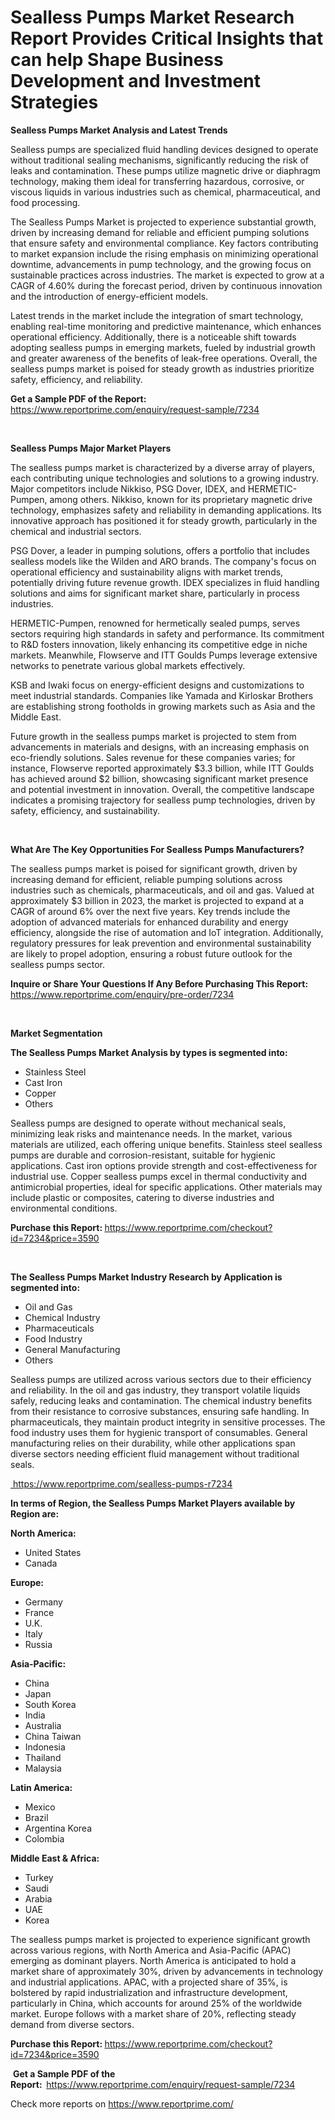 <p><h1>Sealless Pumps Market Research Report Provides Critical Insights that can help Shape Business Development and Investment Strategies</h1></p><p><strong>Sealless Pumps Market Analysis and Latest Trends</strong></p>
<p><p>Sealless pumps are specialized fluid handling devices designed to operate without traditional sealing mechanisms, significantly reducing the risk of leaks and contamination. These pumps utilize magnetic drive or diaphragm technology, making them ideal for transferring hazardous, corrosive, or viscous liquids in various industries such as chemical, pharmaceutical, and food processing.</p><p>The Sealless Pumps Market is projected to experience substantial growth, driven by increasing demand for reliable and efficient pumping solutions that ensure safety and environmental compliance. Key factors contributing to market expansion include the rising emphasis on minimizing operational downtime, advancements in pump technology, and the growing focus on sustainable practices across industries. The market is expected to grow at a CAGR of 4.60% during the forecast period, driven by continuous innovation and the introduction of energy-efficient models.</p><p>Latest trends in the market include the integration of smart technology, enabling real-time monitoring and predictive maintenance, which enhances operational efficiency. Additionally, there is a noticeable shift towards adopting sealless pumps in emerging markets, fueled by industrial growth and greater awareness of the benefits of leak-free operations. Overall, the sealless pumps market is poised for steady growth as industries prioritize safety, efficiency, and reliability.</p></p>
<p><strong>Get a Sample PDF of the Report:&nbsp;</strong> <a href="https://www.reportprime.com/enquiry/request-sample/7234?utm_campaign=3053&utm_medium=2&utm_source=Github&utm_content=ia&utm_term=19032025&utm_id=sealless-pumps">https://www.reportprime.com/enquiry/request-sample/7234</a></p>
<p>&nbsp;</p>
<p><strong>Sealless Pumps Major Market Players</strong></p>
<p><p>The sealless pumps market is characterized by a diverse array of players, each contributing unique technologies and solutions to a growing industry. Major competitors include Nikkiso, PSG Dover, IDEX, and HERMETIC-Pumpen, among others. Nikkiso, known for its proprietary magnetic drive technology, emphasizes safety and reliability in demanding applications. Its innovative approach has positioned it for steady growth, particularly in the chemical and industrial sectors.</p><p>PSG Dover, a leader in pumping solutions, offers a portfolio that includes sealless models like the Wilden and ARO brands. The company's focus on operational efficiency and sustainability aligns with market trends, potentially driving future revenue growth. IDEX specializes in fluid handling solutions and aims for significant market share, particularly in process industries.</p><p>HERMETIC-Pumpen, renowned for hermetically sealed pumps, serves sectors requiring high standards in safety and performance. Its commitment to R&D fosters innovation, likely enhancing its competitive edge in niche markets. Meanwhile, Flowserve and ITT Goulds Pumps leverage extensive networks to penetrate various global markets effectively.</p><p>KSB and Iwaki focus on energy-efficient designs and customizations to meet industrial standards. Companies like Yamada and Kirloskar Brothers are establishing strong footholds in growing markets such as Asia and the Middle East.</p><p>Future growth in the sealless pumps market is projected to stem from advancements in materials and designs, with an increasing emphasis on eco-friendly solutions. Sales revenue for these companies varies; for instance, Flowserve reported approximately $3.3 billion, while ITT Goulds has achieved around $2 billion, showcasing significant market presence and potential investment in innovation. Overall, the competitive landscape indicates a promising trajectory for sealless pump technologies, driven by safety, efficiency, and sustainability.</p></p>
<p>&nbsp;</p>
<p><strong>What Are The Key Opportunities For Sealless Pumps Manufacturers?</strong></p>
<p><p>The sealless pumps market is poised for significant growth, driven by increasing demand for efficient, reliable pumping solutions across industries such as chemicals, pharmaceuticals, and oil and gas. Valued at approximately $3 billion in 2023, the market is projected to expand at a CAGR of around 6% over the next five years. Key trends include the adoption of advanced materials for enhanced durability and energy efficiency, alongside the rise of automation and IoT integration. Additionally, regulatory pressures for leak prevention and environmental sustainability are likely to propel adoption, ensuring a robust future outlook for the sealless pumps sector.</p></p>
<p><strong>Inquire or Share Your Questions If Any Before Purchasing This Report:</strong> <a href="https://www.reportprime.com/enquiry/pre-order/7234?utm_campaign=3053&utm_medium=2&utm_source=Github&utm_content=ia&utm_term=19032025&utm_id=sealless-pumps">https://www.reportprime.com/enquiry/pre-order/7234</a></p>
<p>&nbsp;</p>
<p><strong>Market Segmentation</strong></p>
<p><strong>The Sealless Pumps Market Analysis by types is segmented into:</strong></p>
<p><ul><li>Stainless Steel</li><li>Cast Iron</li><li>Copper</li><li>Others</li></ul></p>
<p><p>Sealless pumps are designed to operate without mechanical seals, minimizing leak risks and maintenance needs. In the market, various materials are utilized, each offering unique benefits. Stainless steel sealless pumps are durable and corrosion-resistant, suitable for hygienic applications. Cast iron options provide strength and cost-effectiveness for industrial use. Copper sealless pumps excel in thermal conductivity and antimicrobial properties, ideal for specific applications. Other materials may include plastic or composites, catering to diverse industries and environmental conditions.</p></p>
<p><strong>Purchase this Report:&nbsp;</strong><a href="https://www.reportprime.com/checkout?id=7234&price=3590&utm_campaign=3053&utm_medium=2&utm_source=Github&utm_content=ia&utm_term=19032025&utm_id=sealless-pumps">https://www.reportprime.com/checkout?id=7234&price=3590</a></p>
<p>&nbsp;</p>
<p><strong>The Sealless Pumps Market Industry Research by Application is segmented into:</strong></p>
<p><ul><li>Oil and Gas</li><li>Chemical Industry</li><li>Pharmaceuticals</li><li>Food Industry</li><li>General Manufacturing</li><li>Others</li></ul></p>
<p><p>Sealless pumps are utilized across various sectors due to their efficiency and reliability. In the oil and gas industry, they transport volatile liquids safely, reducing leaks and contamination. The chemical industry benefits from their resistance to corrosive substances, ensuring safe handling. In pharmaceuticals, they maintain product integrity in sensitive processes. The food industry uses them for hygienic transport of consumables. General manufacturing relies on their durability, while other applications span diverse sectors needing efficient fluid management without traditional seals.</p></p>
<p><a href="https://www.reportprime.com/sealless-pumps-r7234?utm_campaign=3053&utm_medium=2&utm_source=Github&utm_content=ia&utm_term=19032025&utm_id=sealless-pumps">&nbsp;https://www.reportprime.com/sealless-pumps-r7234</a></p>
<p><strong>In terms of Region, the Sealless Pumps Market Players available by Region are:</strong></p>
<p>
    <p> <strong> North America: </strong>
        <ul>
            <li>United States</li>
            <li>Canada</li>
        </ul>
        </p> 
    <p> <strong> Europe: </strong>
        <ul>
            <li>Germany</li>
            <li>France</li>
            <li>U.K.</li>
            <li>Italy</li>
            <li>Russia</li>
        </ul>
        </p> 
    <p> <strong> Asia-Pacific: </strong>
        <ul>
            <li>China</li>
            <li>Japan</li>
            <li>South Korea</li>
            <li>India</li>
            <li>Australia</li>
            <li>China Taiwan</li>
            <li>Indonesia</li>
            <li>Thailand</li>
            <li>Malaysia</li>
        </ul>
        </p> 
    <p> <strong> Latin America: </strong>
        <ul>
            <li>Mexico</li>
            <li>Brazil</li>
            <li>Argentina Korea</li>
            <li>Colombia</li>
        </ul>
        </p> 
    <p> <strong> Middle East & Africa: </strong>
        <ul>
            <li>Turkey</li>
            <li>Saudi</li>
            <li>Arabia</li>
            <li>UAE</li>
            <li>Korea</li>
        </ul>
    </p>
    </p>
<p><p>The sealless pumps market is projected to experience significant growth across various regions, with North America and Asia-Pacific (APAC) emerging as dominant players. North America is anticipated to hold a market share of approximately 30%, driven by advancements in technology and industrial applications. APAC, with a projected share of 35%, is bolstered by rapid industrialization and infrastructure development, particularly in China, which accounts for around 25% of the worldwide market. Europe follows with a market share of 20%, reflecting steady demand from diverse sectors.</p></p>
<p><strong>Purchase this Report: </strong><a href="https://www.reportprime.com/checkout?id=7234&price=3590&utm_campaign=3053&utm_medium=2&utm_source=Github&utm_content=ia&utm_term=19032025&utm_id=sealless-pumps">https://www.reportprime.com/checkout?id=7234&price=3590</a></p>
<p>&nbsp;<strong>Get a Sample PDF of the Report:&nbsp;&nbsp;</strong><a href="https://www.reportprime.com/enquiry/request-sample/7234?utm_campaign=3053&utm_medium=2&utm_source=Github&utm_content=ia&utm_term=19032025&utm_id=sealless-pumps">https://www.reportprime.com/enquiry/request-sample/7234</a></p>
<p><strong></strong></p>
<p>Check more reports on <a href="https://www.reportprime.com/?utm_campaign=3053&utm_medium=2&utm_source=Github&utm_content=ia&utm_term=19032025&utm_id=sealless-pumps">https://www.reportprime.com/</a></p>